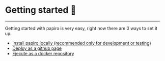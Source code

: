# Getting started 🚀
---
Getting started with papiro is very easy, right now there are 3 ways to set it up.

- [Install papiro locally (recommended only for development or testing)](./installation/local-testing.md)
- [Deploy as a github page](./installation/github-pages.md)
- [Ejecute as a docker repository](./installation/docker.md)
